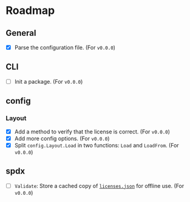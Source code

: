 # Roadmap

## General
- [x] Parse the configuration file. (For `v0.0.0`)

## CLI
- [ ] Init a package. (For `v0.0.0`)

## config
### Layout
- [x] Add a method to verify that the license is correct. (For `v0.0.0`)
- [x] Add more config options. (For `v0.0.0`)
- [x] Split `config.Layout.Load` in two functions: `Load` and `LoadFrom`. (For `v0.0.0`)

## spdx
- [ ] `Validate`: Store a cached copy of [`licenses.json`](https://spdx.org/licenses/licenses.json) for offline use. (For `v0.0.0`)